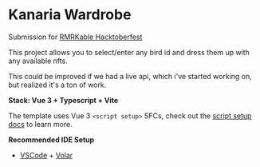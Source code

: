 # Kanaria Wardrobe

Submission for [RMRKable Hacktoberfest](https://rmrk.devpost.com/?ref_feature=challenge&ref_medium=your-open-hackathons&ref_content=Submissions+open)

This project allows you to select/enter any bird id and dress them up with any available nfts.

This could be improved if we had a live api, which i've started working on, but realized it's a ton of work.

**Stack: Vue 3 + Typescript + Vite**

The template uses Vue 3 `<script setup>` SFCs, check out the [script setup docs](https://v3.vuejs.org/api/sfc-script-setup.html#sfc-script-setup) to learn more.

**Recommended IDE Setup**

- [VSCode](https://code.visualstudio.com/) + [Volar](https://marketplace.visualstudio.com/items?itemName=johnsoncodehk.volar)
